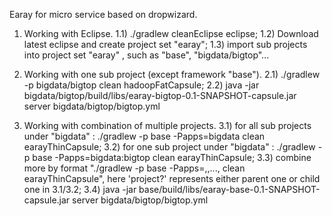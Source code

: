 Earay for micro service based on dropwizard.

1) Working with Eclipse.
1.1) ./gradlew cleanEclipse eclipse;
1.2) Download latest eclipse and create project set "earay";
1.3) import sub projects into project set "earay" , such as "base", "bigdata/bigtop"...

2) Working with one sub project (except framework "base").
2.1) ./gradlew -p bigdata/bigtop clean hadoopFatCapsule;
2.2) java -jar bigdata/bigtop/build/libs/earay-bigtop-0.1-SNAPSHOT-capsule.jar server bigdata/bigtop/bigtop.yml

3) Working with combination of multiple projects.
3.1) for all sub projects under "bigdata" : ./gradlew -p base -Papps=bigdata clean earayThinCapsule;
3.2) for one sub project under "bigdata" : ./gradlew -p base -Papps=bigdata:bigtop clean earayThinCapsule;
3.3) combine more by format "./gradlew -p base -Papps=<project1>,<project2>,...,<projectN> clean earayThinCapsule", here 'project?' represents either parent one or child one in 3.1/3.2;
3.4) java -jar base/build/libs/earay-base-0.1-SNAPSHOT-capsule.jar server bigdata/bigtop/bigtop.yml
